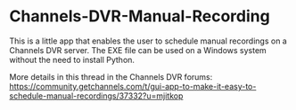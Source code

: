 # Channels-DVR-Manual-Recording
 
This is a little app that enables the user to schedule manual recordings on a Channels DVR server.
The EXE file can be used on a Windows system without the need to install Python.

More details in this thread in the Channels DVR forums:
https://community.getchannels.com/t/gui-app-to-make-it-easy-to-schedule-manual-recordings/37332?u=mjitkop
